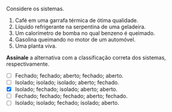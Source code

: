 Considere os sistemas.

1. Café em uma garrafa térmica de ótima qualidade.
2. Líquido refrigerante na serpentina de uma geladeira.
3. Um calorímetro de bomba no qual benzeno é queimado.
4. Gasolina queimando no motor de um automóvel.
5. Uma planta viva.

**Assinale** a alternativa com a classificação correta dos sistemas, respectivamente.

- [ ] Fechado; fechado; aberto; fechado; aberto.
- [ ] Isolado; isolado; isolado; aberto; fechado.
- [x] Isolado; fechado; isolado; aberto; aberto.
- [ ] Fechado; fechado; fechado; aberto; fechado.
- [ ] Isolado; isolado; fechado; isolado; aberto.

